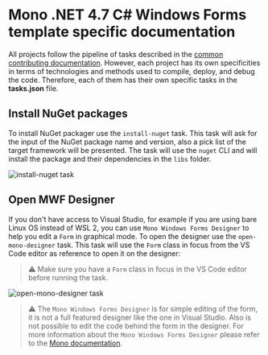 # Mono .NET 4.7 C# Windows Forms template specific documentation

All projects follow the pipeline of tasks described in the [common contributing documentation](https://github.com/toradex/vscode-torizon-templates/blob/bookworm/CONTRIBUTING.md#contributing-templates). However, each project has its own specificities in terms of technologies and methods used to compile, deploy, and debug the code. Therefore, each of them has their own specific tasks in the **tasks.json** file.

## Install NuGet packages

To install NuGet packager use the `install-nuget` task. This task will ask for the input of the NuGet package name and version, also a pick list of the target framework will be presented. The task will use the `nuget` CLI and will install
the package and their dependencies in the `libs` folder.

![install-nuget task](https://github.com/toradex/vscode-torizon-templates-documentation/blob/bookworm/monoCsharpForms/install-nuget.png?raw=true)

## Open MWF Designer

If you don't have access to Visual Studio, for example if you are using bare Linux OS instead of WSL 2, you can use `Mono Windows Forms Designer` to help you edit a `Form` in graphical mode. To open the designer use the `open-mono-designer` task. This task will use the `Form` class in focus from the VS Code editor as reference to open it on the designer:

> ⚠️ Make sure you have a `Form` class in focus in the VS Code editor before running the task.

![open-mono-designer task](https://github.com/toradex/vscode-torizon-templates-documentation/blob/bookworm/monoCsharpForms/open-mwf-designer.gif?raw=true)

> ⚠️ The `Mono Windows Forms Designer` is for simple editing of the form, it is not a full featured designer like the one in Visual Studio. Also is not possible to edit the code behind the form in the designer. For more information about the `Mono Windows Forms Designer` please refer to the [Mono documentation](https://www.mono-project.com/archived/winforms_designer/).
